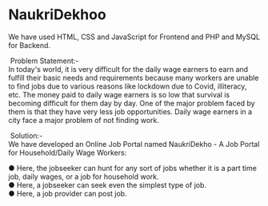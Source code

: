 # NaukriDekhoo
We have used HTML, CSS and JavaScript for Frontend and PHP and MySQL for Backend.

​ Problem Statement:-  
In today's world, it is very difficult for the daily wage earners to earn and fulfill their basic needs and requirements because many workers are unable to find jobs due to various reasons like lockdown due to Covid, illiteracy, etc. The money paid to daily wage earners is so low that survival is becoming difficult for them day by day. One of the major problem faced by them is that they have very less job opportunities. Daily wage earners in a city face a major problem of  not finding work.   

​ Solution:-  
We have developed an Online Job Portal named NaukriDekho - A Job Portal for Household/Daily Wage Workers: 

● Here, the jobseeker can hunt for any sort of jobs whether it is a part time job, daily wages, or a job for household work.  
● Here, a jobseeker can seek even the simplest type of job.  
● Here, a job provider can post job.
